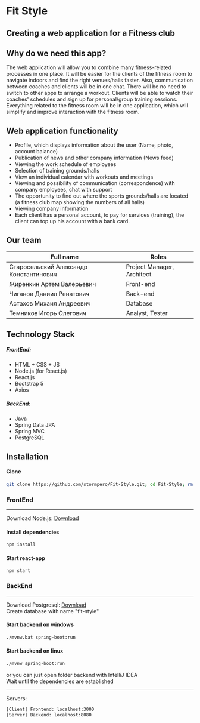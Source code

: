 # Fit Style
## Creating a web application for a Fitness club  

## Why do we need this app?
The web application will allow you to combine many fitness-related processes in one place. It will be easier for the clients of the fitness room to navigate indoors and find the right venues/halls faster. Also, communication between coaches and clients will be in one chat. There will be no need to switch to other apps to arrange a workout. Clients will be able to watch their coaches' schedules and sign up for personal/group training sessions. Everything related to the fitness room will be in one application, which will simplify and improve interaction with the fitness room.

## Web application functionality
- Profile, which displays information about the user (Name, photo, account balance)  
- Publication of news and other company information (News feed)  
- Viewing the work schedule of employees  
- Selection of training grounds/halls  
- View an individual calendar with workouts and meetings  
- Viewing and possibility of communication (correspondence) with company employees, chat with support  
- The opportunity to find out where the sports grounds/halls are located (a fitness club map showing the numbers of all halls)  
- Viewing company information  
- Each client has a personal account, to pay for services (training), the client can top up his account with a bank card.  

## Our team

| Full name  | Roles |
| ------------- | ------------- |
| Старосельский Александр Константинович | Project Manager, Architect  |
| Жиренкин Артем Валерьевич | Front-end  |
| Чиганов Даниил Ренатович | Back-end  |
| Астахов Михаил Андреевич | Database  |
| Темников Игорь Олегович | Analyst, Tester  |

## Technology Stack
##### FrontEnd:
- HTML + CSS + JS
- Node.js (for React.js)
- React.js 
- Bootstrap 5
- Axios
##### BackEnd:
- Java
- Spring Data JPA
- Spring MVC
- PostgreSQL 


## Installation 

#### Clone
```sh
git clone https://github.com/stormpero/Fit-Style.git; cd Fit-Style; rm readme.md 
```
### FrontEnd  
----
Download Node.js: [Download](https://nodejs.org/en/ "Node.js =)")
#### Install dependencies
```sh
npm install
```
#### Start react-app
```sh
npm start
```

### BackEnd  
----
Download Postgresql: [Download](https://www.enterprisedb.com/downloads/postgres-postgresql-downloads "Postgresql =)")  
Create database with name "fit-style"

#### Start backend on windows
```sh
./mvnw.bat spring-boot:run
``` 
#### Start backend on linux
```sh
./mvnw spring-boot:run
``` 

or you can just open folder backend with IntelliJ IDEA  
Wait until the dependencies are established  

----
Servers:
```sh
[Client] Frontend: localhost:3000
[Server] Backend: localhost:8080
```